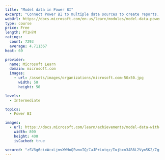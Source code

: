 ```yaml
---
title: "Model data in Power BI"
excerpt: "Connect Power BI to multiple data sources to create reports. Define the relationship between your data sources."
webUrl: https://docs.microsoft.com/en-us/learn/modules/model-data-power-bi/
type: course
price: Free
length: PT1H7M
ratings:
  count: 7293
  average: 4.711367
heat: 69

provider:
  name: Microsoft Learn
  domain: microsoft.com
  images:
    - url: /assets/images/organizations/microsoft.com-50x50.jpg
      width: 50
      height: 50

levels:
  - Intermediate

topics:
  - Power BI

images:
  - url: https://docs.microsoft.com/learn/achievements/model-data-with-power-bi-desktop-social.png
    width: 800
    height: 400
    isCached: true

secured: "zSV8g6cixWcxLjmvXWHoQEwnxIQ/CaJP+Lutqz/Iujbxn3AR8L2Vym5K2/7giwGPH5DG9+/Tob62+ozjKrOxODcBy+2EaA0oWp5xmmuv5tlZ5TFxr7wqi8s7kuA19GRUwHA1+APlXOm+yxiSEXVv5X1GLQT1Tu7x+nSjQUvfRH5ubOH4etwYlGG8ly3e5hm7v2ulnsA8DjrloQf6BBrvZ8KmTT60HqkjxjJpUk1vfGzXn78saneyXs06e1gr4RTQITVmms7HZP0yQqxHB0gVHOmtiwUH6uNFJUkSGNykaQR8//BHo2Ba5PK1RIkXkmM/YLNQ6fvEH0z5OCa7erZkGdKtwTI7CtBxvMHcVT6WfJwRP71p6ZJ/RHgvnHisS6S39fan57MGIRu9jb9Ve5TRv8q1NaHqzaExYv/JQk1GSx0=;4nFmyy+uZuusVDjhy+vuzA=="
---
```


